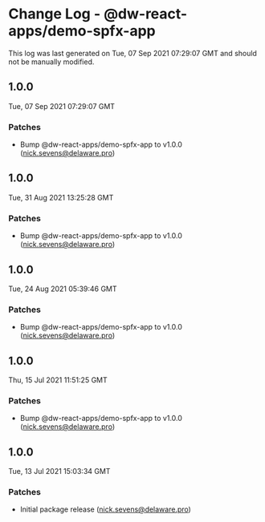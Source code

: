 # Change Log - @dw-react-apps/demo-spfx-app

This log was last generated on Tue, 07 Sep 2021 07:29:07 GMT and should not be manually modified.

<!-- Start content -->

## 1.0.0

Tue, 07 Sep 2021 07:29:07 GMT

### Patches

- Bump @dw-react-apps/demo-spfx-app to v1.0.0 (nick.sevens@delaware.pro)

## 1.0.0

Tue, 31 Aug 2021 13:25:28 GMT

### Patches

- Bump @dw-react-apps/demo-spfx-app to v1.0.0 (nick.sevens@delaware.pro)

## 1.0.0

Tue, 24 Aug 2021 05:39:46 GMT

### Patches

- Bump @dw-react-apps/demo-spfx-app to v1.0.0 (nick.sevens@delaware.pro)

## 1.0.0

Thu, 15 Jul 2021 11:51:25 GMT

### Patches

- Bump @dw-react-apps/demo-spfx-app to v1.0.0 (nick.sevens@delaware.pro)

## 1.0.0

Tue, 13 Jul 2021 15:03:34 GMT

### Patches

- Initial package release (nick.sevens@delaware.pro)

